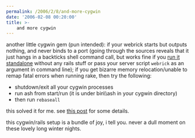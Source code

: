```yaml
---
permalink: /2006/2/8/and-more-cygwin
date: '2006-02-08 00:20:00'
title: >-
    and more cygwin
---
```


another little cygwin gem (pun intended): if your webrick starts but
outputs nothing, and never binds to a port (going through the sources
reveals that it just hangs in a backticks shell command call, but works
fine if you [run it
standalone](http://microjet.ath.cx/webrickguide/html/What_is_WEBrick.html)
without any rails stuff or pass your server script `webrick` as an
argument in command line); if you get bizarre memory relocation/unable
to remap fatal errors when running rake, then try the following:

-   shutdown/exit all your cygwin processes
-   run ash from start/run (it is under bin\\\\ash in your cygwin
    directory)
-   then run `rebaseall`

this solved it for me. see [this
post](http://www.cygwin.com/ml/cygwin/2005-09/msg00967.html) for some
details.

this cygwin/rails setup is a bundle of joy, i tell you. never a dull
moment on these lovely long winter nights.
